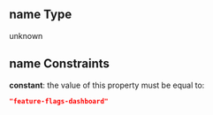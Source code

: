 ## name Type

unknown

## name Constraints

**constant**: the value of this property must be equal to:

```json
"feature-flags-dashboard"
```
